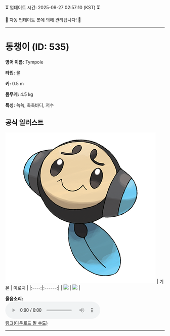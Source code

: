 
⏳ 업데이트 시간: 2025-09-27 02:57:10 (KST) ⏳

🤖 자동 업데이트 봇에 의해 관리됩니다! 🤖

---

# 동챙이 (ID: 535)
**영어 이름:** Tympole

**타입:** 물

**키:** 0.5 m

**몸무게:** 4.5 kg

**특성:** 쓱쓱, 촉촉바디, 저수

## 공식 일러스트
![](https://raw.githubusercontent.com/PokeAPI/sprites/master/sprites/pokemon/other/official-artwork/535.png)
| 기본 | 이로치 |
|:----:|:------:|
| <img src="http://play.pokemonshowdown.com/sprites/ani/tympole.gif" width="200"> | <img src="http://play.pokemonshowdown.com/sprites/ani-shiny/tympole.gif" width="200"> |

**울음소리:**<br><audio controls src="https://raw.githubusercontent.com/PokeAPI/cries/main/cries/pokemon/latest/535.ogg"></audio><br> [링크(다운로드 될 수도)](https://raw.githubusercontent.com/PokeAPI/cries/main/cries/pokemon/latest/535.ogg)


---
